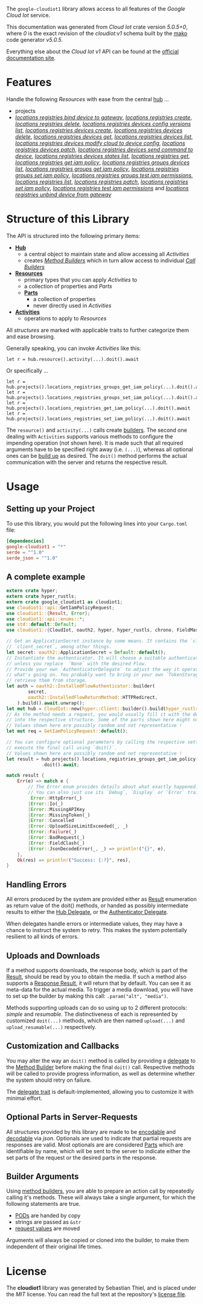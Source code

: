 <!---
DO NOT EDIT !
This file was generated automatically from 'src/generator/templates/api/README.md.mako'
DO NOT EDIT !
-->
The `google-cloudiot1` library allows access to all features of the *Google Cloud Iot* service.

This documentation was generated from *Cloud Iot* crate version *5.0.5+0*, where *0* is the exact revision of the *cloudiot:v1* schema built by the [mako](http://www.makotemplates.org/) code generator *v5.0.5*.

Everything else about the *Cloud Iot* *v1* API can be found at the
[official documentation site](https://cloud.google.com/iot).
# Features

Handle the following *Resources* with ease from the central [hub](https://docs.rs/google-cloudiot1/5.0.5+0/google_cloudiot1/CloudIot) ...

* projects
 * [*locations registries bind device to gateway*](https://docs.rs/google-cloudiot1/5.0.5+0/google_cloudiot1/api::ProjectLocationRegistryBindDeviceToGatewayCall), [*locations registries create*](https://docs.rs/google-cloudiot1/5.0.5+0/google_cloudiot1/api::ProjectLocationRegistryCreateCall), [*locations registries delete*](https://docs.rs/google-cloudiot1/5.0.5+0/google_cloudiot1/api::ProjectLocationRegistryDeleteCall), [*locations registries devices config versions list*](https://docs.rs/google-cloudiot1/5.0.5+0/google_cloudiot1/api::ProjectLocationRegistryDeviceConfigVersionListCall), [*locations registries devices create*](https://docs.rs/google-cloudiot1/5.0.5+0/google_cloudiot1/api::ProjectLocationRegistryDeviceCreateCall), [*locations registries devices delete*](https://docs.rs/google-cloudiot1/5.0.5+0/google_cloudiot1/api::ProjectLocationRegistryDeviceDeleteCall), [*locations registries devices get*](https://docs.rs/google-cloudiot1/5.0.5+0/google_cloudiot1/api::ProjectLocationRegistryDeviceGetCall), [*locations registries devices list*](https://docs.rs/google-cloudiot1/5.0.5+0/google_cloudiot1/api::ProjectLocationRegistryDeviceListCall), [*locations registries devices modify cloud to device config*](https://docs.rs/google-cloudiot1/5.0.5+0/google_cloudiot1/api::ProjectLocationRegistryDeviceModifyCloudToDeviceConfigCall), [*locations registries devices patch*](https://docs.rs/google-cloudiot1/5.0.5+0/google_cloudiot1/api::ProjectLocationRegistryDevicePatchCall), [*locations registries devices send command to device*](https://docs.rs/google-cloudiot1/5.0.5+0/google_cloudiot1/api::ProjectLocationRegistryDeviceSendCommandToDeviceCall), [*locations registries devices states list*](https://docs.rs/google-cloudiot1/5.0.5+0/google_cloudiot1/api::ProjectLocationRegistryDeviceStateListCall), [*locations registries get*](https://docs.rs/google-cloudiot1/5.0.5+0/google_cloudiot1/api::ProjectLocationRegistryGetCall), [*locations registries get iam policy*](https://docs.rs/google-cloudiot1/5.0.5+0/google_cloudiot1/api::ProjectLocationRegistryGetIamPolicyCall), [*locations registries groups devices list*](https://docs.rs/google-cloudiot1/5.0.5+0/google_cloudiot1/api::ProjectLocationRegistryGroupDeviceListCall), [*locations registries groups get iam policy*](https://docs.rs/google-cloudiot1/5.0.5+0/google_cloudiot1/api::ProjectLocationRegistryGroupGetIamPolicyCall), [*locations registries groups set iam policy*](https://docs.rs/google-cloudiot1/5.0.5+0/google_cloudiot1/api::ProjectLocationRegistryGroupSetIamPolicyCall), [*locations registries groups test iam permissions*](https://docs.rs/google-cloudiot1/5.0.5+0/google_cloudiot1/api::ProjectLocationRegistryGroupTestIamPermissionCall), [*locations registries list*](https://docs.rs/google-cloudiot1/5.0.5+0/google_cloudiot1/api::ProjectLocationRegistryListCall), [*locations registries patch*](https://docs.rs/google-cloudiot1/5.0.5+0/google_cloudiot1/api::ProjectLocationRegistryPatchCall), [*locations registries set iam policy*](https://docs.rs/google-cloudiot1/5.0.5+0/google_cloudiot1/api::ProjectLocationRegistrySetIamPolicyCall), [*locations registries test iam permissions*](https://docs.rs/google-cloudiot1/5.0.5+0/google_cloudiot1/api::ProjectLocationRegistryTestIamPermissionCall) and [*locations registries unbind device from gateway*](https://docs.rs/google-cloudiot1/5.0.5+0/google_cloudiot1/api::ProjectLocationRegistryUnbindDeviceFromGatewayCall)




# Structure of this Library

The API is structured into the following primary items:

* **[Hub](https://docs.rs/google-cloudiot1/5.0.5+0/google_cloudiot1/CloudIot)**
    * a central object to maintain state and allow accessing all *Activities*
    * creates [*Method Builders*](https://docs.rs/google-cloudiot1/5.0.5+0/google_cloudiot1/client::MethodsBuilder) which in turn
      allow access to individual [*Call Builders*](https://docs.rs/google-cloudiot1/5.0.5+0/google_cloudiot1/client::CallBuilder)
* **[Resources](https://docs.rs/google-cloudiot1/5.0.5+0/google_cloudiot1/client::Resource)**
    * primary types that you can apply *Activities* to
    * a collection of properties and *Parts*
    * **[Parts](https://docs.rs/google-cloudiot1/5.0.5+0/google_cloudiot1/client::Part)**
        * a collection of properties
        * never directly used in *Activities*
* **[Activities](https://docs.rs/google-cloudiot1/5.0.5+0/google_cloudiot1/client::CallBuilder)**
    * operations to apply to *Resources*

All *structures* are marked with applicable traits to further categorize them and ease browsing.

Generally speaking, you can invoke *Activities* like this:

```Rust,ignore
let r = hub.resource().activity(...).doit().await
```

Or specifically ...

```ignore
let r = hub.projects().locations_registries_groups_get_iam_policy(...).doit().await
let r = hub.projects().locations_registries_groups_set_iam_policy(...).doit().await
let r = hub.projects().locations_registries_get_iam_policy(...).doit().await
let r = hub.projects().locations_registries_set_iam_policy(...).doit().await
```

The `resource()` and `activity(...)` calls create [builders][builder-pattern]. The second one dealing with `Activities`
supports various methods to configure the impending operation (not shown here). It is made such that all required arguments have to be
specified right away (i.e. `(...)`), whereas all optional ones can be [build up][builder-pattern] as desired.
The `doit()` method performs the actual communication with the server and returns the respective result.

# Usage

## Setting up your Project

To use this library, you would put the following lines into your `Cargo.toml` file:

```toml
[dependencies]
google-cloudiot1 = "*"
serde = "^1.0"
serde_json = "^1.0"
```

## A complete example

```Rust
extern crate hyper;
extern crate hyper_rustls;
extern crate google_cloudiot1 as cloudiot1;
use cloudiot1::api::GetIamPolicyRequest;
use cloudiot1::{Result, Error};
use cloudiot1::api::enums::*;
use std::default::Default;
use cloudiot1::{CloudIot, oauth2, hyper, hyper_rustls, chrono, FieldMask};

// Get an ApplicationSecret instance by some means. It contains the `client_id` and
// `client_secret`, among other things.
let secret: oauth2::ApplicationSecret = Default::default();
// Instantiate the authenticator. It will choose a suitable authentication flow for you,
// unless you replace  `None` with the desired Flow.
// Provide your own `AuthenticatorDelegate` to adjust the way it operates and get feedback about
// what's going on. You probably want to bring in your own `TokenStorage` to persist tokens and
// retrieve them from storage.
let auth = oauth2::InstalledFlowAuthenticator::builder(
        secret,
        oauth2::InstalledFlowReturnMethod::HTTPRedirect,
    ).build().await.unwrap();
let mut hub = CloudIot::new(hyper::Client::builder().build(hyper_rustls::HttpsConnectorBuilder::new().with_native_roots().unwrap().https_or_http().enable_http1().build()), auth);
// As the method needs a request, you would usually fill it with the desired information
// into the respective structure. Some of the parts shown here might not be applicable !
// Values shown here are possibly random and not representative !
let mut req = GetIamPolicyRequest::default();

// You can configure optional parameters by calling the respective setters at will, and
// execute the final call using `doit()`.
// Values shown here are possibly random and not representative !
let result = hub.projects().locations_registries_groups_get_iam_policy(req, "resource")
             .doit().await;

match result {
    Err(e) => match e {
        // The Error enum provides details about what exactly happened.
        // You can also just use its `Debug`, `Display` or `Error` traits
         Error::HttpError(_)
        |Error::Io(_)
        |Error::MissingAPIKey
        |Error::MissingToken(_)
        |Error::Cancelled
        |Error::UploadSizeLimitExceeded(_, _)
        |Error::Failure(_)
        |Error::BadRequest(_)
        |Error::FieldClash(_)
        |Error::JsonDecodeError(_, _) => println!("{}", e),
    },
    Ok(res) => println!("Success: {:?}", res),
}

```
## Handling Errors

All errors produced by the system are provided either as [Result](https://docs.rs/google-cloudiot1/5.0.5+0/google_cloudiot1/client::Result) enumeration as return value of
the doit() methods, or handed as possibly intermediate results to either the
[Hub Delegate](https://docs.rs/google-cloudiot1/5.0.5+0/google_cloudiot1/client::Delegate), or the [Authenticator Delegate](https://docs.rs/yup-oauth2/*/yup_oauth2/trait.AuthenticatorDelegate.html).

When delegates handle errors or intermediate values, they may have a chance to instruct the system to retry. This
makes the system potentially resilient to all kinds of errors.

## Uploads and Downloads
If a method supports downloads, the response body, which is part of the [Result](https://docs.rs/google-cloudiot1/5.0.5+0/google_cloudiot1/client::Result), should be
read by you to obtain the media.
If such a method also supports a [Response Result](https://docs.rs/google-cloudiot1/5.0.5+0/google_cloudiot1/client::ResponseResult), it will return that by default.
You can see it as meta-data for the actual media. To trigger a media download, you will have to set up the builder by making
this call: `.param("alt", "media")`.

Methods supporting uploads can do so using up to 2 different protocols:
*simple* and *resumable*. The distinctiveness of each is represented by customized
`doit(...)` methods, which are then named `upload(...)` and `upload_resumable(...)` respectively.

## Customization and Callbacks

You may alter the way an `doit()` method is called by providing a [delegate](https://docs.rs/google-cloudiot1/5.0.5+0/google_cloudiot1/client::Delegate) to the
[Method Builder](https://docs.rs/google-cloudiot1/5.0.5+0/google_cloudiot1/client::CallBuilder) before making the final `doit()` call.
Respective methods will be called to provide progress information, as well as determine whether the system should
retry on failure.

The [delegate trait](https://docs.rs/google-cloudiot1/5.0.5+0/google_cloudiot1/client::Delegate) is default-implemented, allowing you to customize it with minimal effort.

## Optional Parts in Server-Requests

All structures provided by this library are made to be [encodable](https://docs.rs/google-cloudiot1/5.0.5+0/google_cloudiot1/client::RequestValue) and
[decodable](https://docs.rs/google-cloudiot1/5.0.5+0/google_cloudiot1/client::ResponseResult) via *json*. Optionals are used to indicate that partial requests are responses
are valid.
Most optionals are are considered [Parts](https://docs.rs/google-cloudiot1/5.0.5+0/google_cloudiot1/client::Part) which are identifiable by name, which will be sent to
the server to indicate either the set parts of the request or the desired parts in the response.

## Builder Arguments

Using [method builders](https://docs.rs/google-cloudiot1/5.0.5+0/google_cloudiot1/client::CallBuilder), you are able to prepare an action call by repeatedly calling it's methods.
These will always take a single argument, for which the following statements are true.

* [PODs][wiki-pod] are handed by copy
* strings are passed as `&str`
* [request values](https://docs.rs/google-cloudiot1/5.0.5+0/google_cloudiot1/client::RequestValue) are moved

Arguments will always be copied or cloned into the builder, to make them independent of their original life times.

[wiki-pod]: http://en.wikipedia.org/wiki/Plain_old_data_structure
[builder-pattern]: http://en.wikipedia.org/wiki/Builder_pattern
[google-go-api]: https://github.com/google/google-api-go-client

# License
The **cloudiot1** library was generated by Sebastian Thiel, and is placed
under the *MIT* license.
You can read the full text at the repository's [license file][repo-license].

[repo-license]: https://github.com/Byron/google-apis-rsblob/main/LICENSE.md

